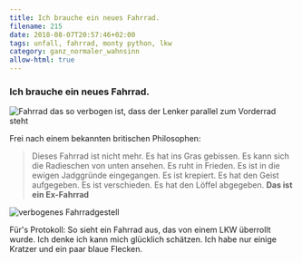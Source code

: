 ```yaml
---
title: Ich brauche ein neues Fahrrad.
filename: 215
date: 2018-08-07T20:57:46+02:00
tags: unfall, fahrrad, monty python, lkw
category: ganz_normaler_wahnsinn
allow-html: true
---
```

### Ich brauche ein neues Fahrrad.
<img src="/hosted_files/499/download" alt="Fahrrad das so verbogen ist, dass der Lenker parallel zum Vorderrad steht" title="I'll tell you what's wrong with it, my lad. 'E's dead, that's what's wrong with it!">
<p>Frei nach einem bekannten britischen Philosophen:</p>
<blockquote>
Dieses Fahrrad ist nicht mehr. Es hat ins Gras gebissen. Es kann sich die Radieschen von unten ansehen. Es ruht in Frieden. Es ist in die ewigen Jadggründe eingegangen. Es ist krepiert. Es hat den Geist aufgegeben. Es ist verschieden. Es hat den Löffel abgegeben. <strong>Das ist ein Ex-Fahrrad</strong>
</blockquote>
<img src="/hosted_files/500/download" alt="verbogenes Fahrradgestell" title="No, no.....No, 'e's stunned!">
<p>Für's Protokoll: So sieht ein Fahrrad aus, das von einem LKW überrollt wurde. Ich denke ich kann mich glücklich schätzen. Ich habe nur einige Kratzer und ein paar blaue Flecken.</p>
